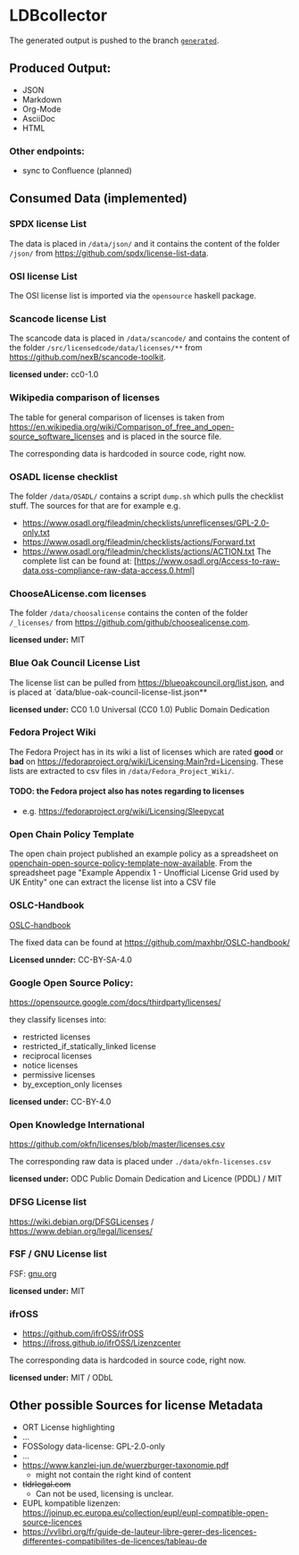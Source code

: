# LDBcollector

The generated output is pushed to the branch [`generated`](https://github.com/maxhbr/LDBcollector/tree/generated).

## Produced Output:
- JSON
- Markdown
- Org-Mode
- AsciiDoc
- HTML

### Other endpoints:
- sync to Confluence (planned)

## Consumed Data (implemented)
### SPDX license List
The data is placed in `/data/json/` and it contains the content of the folder `/json/` from https://github.com/spdx/license-list-data.

### OSI license List
The OSI license list is imported via the `opensource` haskell package.

### Scancode license List
The scancode data is placed in `/data/scancode/` and contains the content of the folder `/src/licensedcode/data/licenses/**` from https://github.com/nexB/scancode-toolkit.

**licensed under:** cc0-1.0

### Wikipedia comparison of licenses
The table for general comparison of licenses is taken from https://en.wikipedia.org/wiki/Comparison_of_free_and_open-source_software_licenses and is placed in the source file.

The corresponding data is hardcoded in source code, right now.

### OSADL license checklist
The folder `/data/OSADL/` contains a script `dump.sh` which pulls the checklist stuff. The sources for that are for example
e.g.
- https://www.osadl.org/fileadmin/checklists/unreflicenses/GPL-2.0-only.txt
- https://www.osadl.org/fileadmin/checklists/actions/Forward.txt
- https://www.osadl.org/fileadmin/checklists/actions/ACTION.txt
The complete list can be found at: [https://www.osadl.org/Access-to-raw-data.oss-compliance-raw-data-access.0.html]

### ChooseALicense.com licenses
The folder `/data/choosalicense` contains the conten of the folder `/_licenses/` from https://github.com/github/choosealicense.com.

**licensed under:** MIT

### Blue Oak Council License List
The license list can be pulled from https://blueoakcouncil.org/list.json, and is placed at `data/blue-oak-council-license-list.json**

**licensed under:** CC0 1.0 Universal (CC0 1.0) Public Domain Dedication

### Fedora Project Wiki
The Fedora Project has in its wiki a list of licenses which are rated **good** or **bad** on https://fedoraproject.org/wiki/Licensing:Main?rd=Licensing.
These lists are extracted to csv files in `/data/Fedora_Project_Wiki/`.

#### TODO: the Fedora project also has notes regarding to licenses
- e.g. https://fedoraproject.org/wiki/Licensing/Sleepycat

### Open Chain Policy Template
The open chain project published an example policy as a spreadsheet on [openchain-open-source-policy-template-now-available](https://www.openchainproject.org/news/2019/01/17/openchain-open-source-policy-template-now-available).
From the spreadsheet page "Example Appendix 1 - Unofficial License Grid used by UK Entity" one can extract the license list into a CSV file

### OSLC-Handbook
[OSLC-handbook](https://github.com/finos-osr/OSLC-handbook/tree/master/src)

The fixed data can be found at https://github.com/maxhbr/OSLC-handbook/

**Licensed unnder:** CC-BY-SA-4.0

### Google Open Source Policy:
https://opensource.google.com/docs/thirdparty/licenses/

they classify licenses into: 
- restricted licenses
- restricted_if_statically_linked license
- reciprocal licenses
- notice licenses
- permissive licenses
- by_exception_only licenses

**licensed under:** CC-BY-4.0

### Open Knowledge International
https://github.com/okfn/licenses/blob/master/licenses.csv

The corresponding raw data is placed under `./data/okfn-licenses.csv`

**licensed under:** ODC Public Domain Dedication and Licence (PDDL) / MIT

### DFSG License list
https://wiki.debian.org/DFSGLicenses / https://www.debian.org/legal/licenses/

### FSF / GNU License list
FSF: [gnu.org](https://www.gnu.org/licenses/license-list.html)

**licensed under:** MIT

### ifrOSS
- https://github.com/ifrOSS/ifrOSS
- https://ifross.github.io/ifrOSS/Lizenzcenter

The corresponding data is hardcoded in source code, right now.

**licensed under:** MIT / ODbL

## Other possible Sources for license Metadata
  - ORT License highlighting
  - ...
  - FOSSology
    data-license: GPL-2.0-only
  - ...
  - https://www.kanzlei-jun.de/wuerzburger-taxonomie.pdf
    - might not contain the right kind of content
  - ~~tldrlegal.com~~
    - Can not be used, licensing is unclear.
  - EUPL kompatible lizenzen: https://joinup.ec.europa.eu/collection/eupl/eupl-compatible-open-source-licences
  - https://vvlibri.org/fr/guide-de-lauteur-libre-gerer-des-licences-differentes-compatibilites-de-licences/tableau-de
